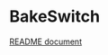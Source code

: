 # BakeSwitch

[README document](https://drive.google.com/file/d/1-boVU3OC5LkJy-dVe5TYezPsMhl2KaC9/view?usp=sharing)
